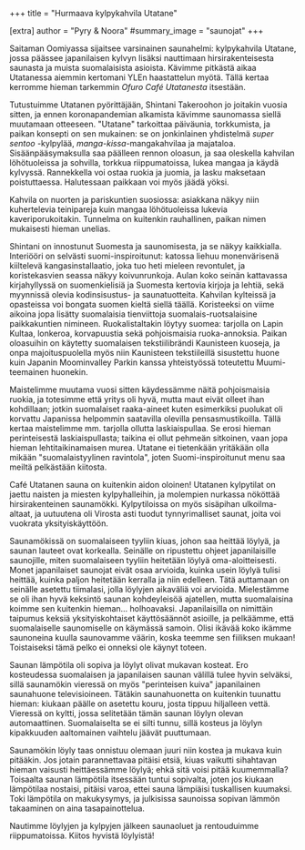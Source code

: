 +++
title = "Hurmaava kylpykahvila Utatane"

[extra]
author = "Pyry & Noora"
#summary_image = "saunojat"
+++

Saitaman Oomiyassa sijaitsee varsinainen saunahelmi: kylpykahvila Utatane, jossa päässee japanilaisen kylvyn lisäksi
nauttimaan hirsirakenteisesta saunasta ja muista suomalaisista asioista. Kävimme pitkästä aikaa Utatanessa aiemmin kertomani
YLEn haastattelun myötä. Tällä kertaa kerromme hieman tarkemmin *Ofuro Café Utatanesta* itsestään.

<!-- more -->

Tutustuimme Utatanen pyörittäjään, Shintani Takeroohon jo joitakin vuosia sitten, ja ennen koronapandemian alkamista kävimme
saunomassa siellä muutamaan otteeseen. "Utatane" tarkoittaa päiväunia, torkkumista, ja paikan konsepti on sen mukainen: se
on jonkinlainen yhdistelmä *super sentoo* -kylpylää, *manga-kissa*-mangakahvilaa ja majataloa. Sisäänpääsymaksulla saa päälleen
rennon oloasun, ja saa oleskella kahvilan löhötuoleissa ja sohvilla, torkkua riippumatoissa, lukea mangaa ja käydä kylvyssä.
Rannekkella voi ostaa ruokia ja juomia, ja lasku maksetaan poistuttaessa. Halutessaan paikkaan voi myös jäädä yöksi.

Kahvila on nuorten ja pariskuntien suosiossa: asiakkana näkyy niin kuhertelevia teinipareja kuin mangaa löhötuoleissa lukevia
kaveriporukoitakin. Tunnelma on kuitenkin rauhallinen, paikan nimen mukaisesti hieman unelias.

Shintani on innostunut Suomesta ja saunomisesta, ja se näkyy kaikkialla.
Interiööri on selvästi suomi-inspiroitunut: katossa liehuu monenvärisenä kiiltelevä kangasinstallaatio,
joka tuo heti mieleen revontulet, ja koristekasvien seassa näkyy koivunrunkoja. Aulan koko seinän kattavassa kirjahyllyssä on suomenkielisiä ja Suomesta kertovia kirjoja ja lehtiä, sekä myynnissä olevia kodinsisustus- ja saunatuotteita.
Kahvilan kylteissä ja opasteissa voi bongata suomen kieltä siellä täällä. Koristeeksi on viime aikoina jopa lisätty suomalaisia
tienviittoja suomalais-ruotsalaisine paikkakuntien nimineen. Ruokalistaltakin löytyy suomea: tarjolla on Lapin Kultaa,
lonkeroa, korvapuustia sekä pohjoismaisia ruoka-annoksia. 
Paikan oloasuihin on käytetty suomalaisen tekstiilibrändi Kaunisteen kuoseja, ja onpa majoituspuolella myös niin Kaunisteen tekstiileillä sisustettu huone kuin Japanin Moominvalley Parkin kanssa yhteistyössä toteutettu Muumi-teemainen huonekin.

Maistelimme muutama vuosi sitten käydessämme näitä pohjoismaisia ruokia, ja totesimme että yritys oli hyvä, mutta maut eivät
olleet ihan kohdillaan; jotkin suomalaiset raaka-aineet kuten esimerkiksi puolukat oli korvattu Japanissa helpommin saatavilla olevilla pensasmustikoilla.
Tällä kertaa maistelimme mm. tarjolla ollutta laskiaispullaa. Se erosi hieman perinteisestä laskiaispullasta; taikina ei ollut pehmeän
sitkoinen, vaan jopa hieman lehtitaikinamaisen murea. Utatane ei tietenkään yritäkään olla mikään "suomalaistyylinen ravintola",
joten Suomi-inspiroitunut menu saa meiltä pelkästään kiitosta.

Café Utatanen sauna on kuitenkin aidon oloinen! Utatanen kylpytilat on jaettu naisten ja miesten kylpyhalleihin,
ja molempien nurkassa nököttää hirsirakenteinen saunamökki. Kylpytiloissa on myös sisäpihan ulkoilma-altaat, ja uutuutena oli Virosta asti tuodut tynnyrimalliset saunat, joita voi vuokrata yksityiskäyttöön.

Saunamökissä on suomalaiseen tyyliin kiuas, johon saa heittää löylyä, ja saunan lauteet ovat korkealla. Seinälle on ripustettu ohjeet
japanilaisille saunojille, miten suomalaiseen tyyliin heitetään löylyä oma-aloitteisesti. Monet japanilaiset
saunojat eivät osaa arvioida, kuinka usein löylyä tulisi heittää, kuinka paljon heitetään kerralla ja niin edelleen. Tätä auttamaan
on seinälle asetettu tiimalasi, jolla löylyjen aikaväliä voi arvioida. Mielestämme se oli ihan hyvä keksintö saunan kohdeyleisöä ajatellen,
mutta suomalaisina koimme sen kuitenkin hieman... holhoavaksi. Japanilaisilla on nimittäin taipumus keksiä yksityiskohtaiset käyttösäännöt asioille, ja pelkäämme, että suomalaiselle saunomiselle on käymässä samoin. Olisi ikävää koko ikämme saunoneina kuulla saunovamme väärin, koska
teemme sen fiiliksen mukaan! Toistaiseksi tämä pelko ei onneksi ole käynyt toteen.

Saunan lämpötila oli sopiva ja löylyt olivat mukavan kosteat. Ero kosteudessa suomalaisen ja japanilaisen saunan välillä tulee hyvin
selväksi, sillä saunamökin vieressä on myös "perinteisen kuiva" japanilainen saunahuone televisioineen. Tätäkin saunahuonetta on
kuitenkin tuunattu hieman: kiukaan päälle on asetettu kouru, josta tippuu hiljalleen vettä. Vieressä on kyltti,
jossa selitetään tämän saunan löylyn olevan automaattinen. Suomalaiselta se ei silti tunnu, sillä kosteus ja löylyn kipakkuuden
aaltomainen vaihtelu jäävät puuttumaan.

Saunamökin löyly taas onnistuu olemaan juuri niin kostea ja mukava kuin pitääkin. Jos jotain parannettavaa pitäisi etsiä, kiuas vaikutti
sihahtavan hieman vaisusti heittäessämme löylyä; ehkä sitä voisi pitää kuumemmalla? Toisaalta saunan lämpötila itsessään tuntui sopivalta,
joten jos kiukaan lämpötilaa nostaisi, pitäisi varoa, ettei sauna lämpiäisi tuskallisen kuumaksi. Toki lämpötila on makukysymys, ja
julkisissa saunoissa sopivan lämmön takaaminen on aina tasapainottelua.

Nautimme löylyjen ja kylpyjen jälkeen saunaoluet ja rentouduimme riippumatoissa. Kiitos hyvistä löylyistä!
